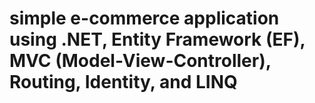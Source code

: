 #  simple e-commerce application using .NET, Entity Framework (EF), MVC (Model-View-Controller), Routing, Identity, and LINQ 
